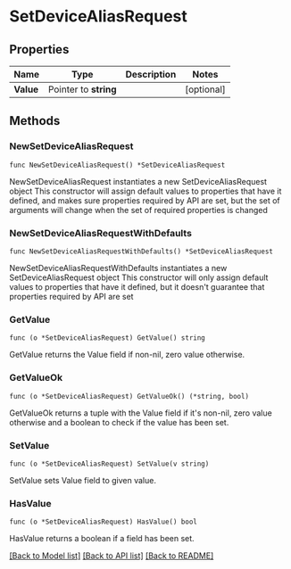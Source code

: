 # SetDeviceAliasRequest

## Properties

Name | Type | Description | Notes
------------ | ------------- | ------------- | -------------
**Value** | Pointer to **string** |  | [optional] 

## Methods

### NewSetDeviceAliasRequest

`func NewSetDeviceAliasRequest() *SetDeviceAliasRequest`

NewSetDeviceAliasRequest instantiates a new SetDeviceAliasRequest object
This constructor will assign default values to properties that have it defined,
and makes sure properties required by API are set, but the set of arguments
will change when the set of required properties is changed

### NewSetDeviceAliasRequestWithDefaults

`func NewSetDeviceAliasRequestWithDefaults() *SetDeviceAliasRequest`

NewSetDeviceAliasRequestWithDefaults instantiates a new SetDeviceAliasRequest object
This constructor will only assign default values to properties that have it defined,
but it doesn't guarantee that properties required by API are set

### GetValue

`func (o *SetDeviceAliasRequest) GetValue() string`

GetValue returns the Value field if non-nil, zero value otherwise.

### GetValueOk

`func (o *SetDeviceAliasRequest) GetValueOk() (*string, bool)`

GetValueOk returns a tuple with the Value field if it's non-nil, zero value otherwise
and a boolean to check if the value has been set.

### SetValue

`func (o *SetDeviceAliasRequest) SetValue(v string)`

SetValue sets Value field to given value.

### HasValue

`func (o *SetDeviceAliasRequest) HasValue() bool`

HasValue returns a boolean if a field has been set.


[[Back to Model list]](../README.md#documentation-for-models) [[Back to API list]](../README.md#documentation-for-api-endpoints) [[Back to README]](../README.md)


